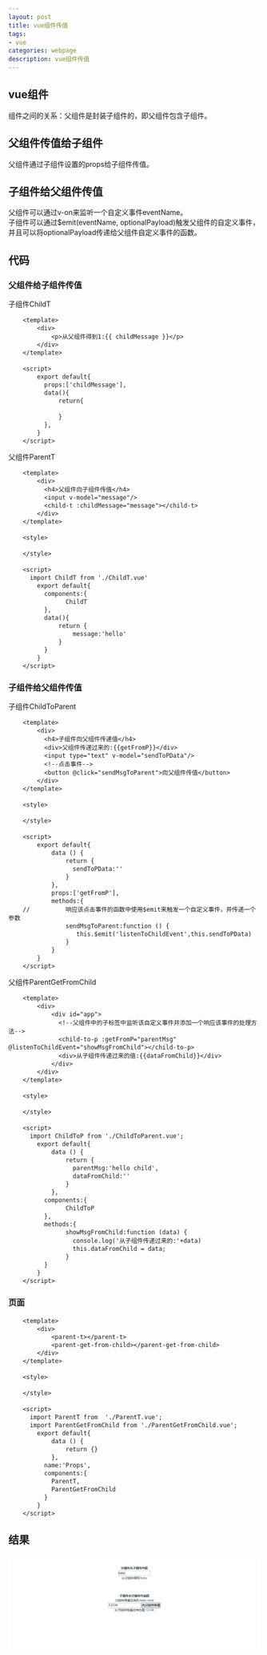 ```yaml
---
layout: post
title: vue组件传值
tags:
- vue
categories: webpage
description: vue组件传值
---
```

## vue组件
组件之间的关系：父组件是封装子组件的，即父组件包含子组件。
<!-- more -->

## 父组件传值给子组件
父组件通过子组件设置的props给子组件传值。  
## 子组件给父组件传值  
父组件可以通过v-on来监听一个自定义事件eventName。  
子组件可以通过$emit(eventName, optionalPayload)触发父组件的自定义事件，并且可以将optionalPayload传递给父组件自定义事件的函数。  
## 代码
### 父组件给子组件传值
子组件ChildT  
```
	<template>
		<div>
			<p>从父组件得到1:{{ childMessage }}</p>
		</div>
	</template>

	<script>
		export default{
		  props:['childMessage'],
		  data(){
			  return{

			  }
		  },
		}
	</script>
```
父组件ParentT
```
	<template>
		<div>
		  <h4>父组件向子组件传值</h4>
		  <input v-model="message"/>
		  <child-t :childMessage="message"></child-t>
		</div>
	</template>

	<style>

	</style>

	<script>
	  import ChildT from './ChildT.vue'
		export default{
		  components:{
				ChildT
		  },
		  data(){
			  return {
				  message:'hello'
			  }
		  }
		}
	</script>
```
### 子组件给父组件传值
子组件ChildToParent  
```
	<template>
		<div>
		  <h4>子组件向父组件传递值</h4>
		  <div>父组件传递过来的:{{getFromP}}</div>
		  <input type="text" v-model="sendToPData"/>
		  <!--点击事件-->
		  <button @click="sendMsgToParent">向父组件传值</button>
		</div>
	</template>

	<style>

	</style>

	<script>
		export default{
			data () {
				return {
				  sendToPData:''
				}
			},
			props:['getFromP'],
			methods:{
	//          响应该点击事件的函数中使用$emit来触发一个自定义事件，并传递一个参数
				sendMsgToParent:function () {
				   this.$emit('listenToChildEvent',this.sendToPData)
				}
			}
		}
	</script>
```
父组件ParentGetFromChild  
```
	<template>
		<div>
			<div id="app">
			  <!--父组件中的子标签中监听该自定义事件并添加一个响应该事件的处理方法-->
			  <child-to-p :getFromP="parentMsg" @listenToChildEvent="showMsgFromChild"></child-to-p>
			  <div>从子组件传递过来的值:{{dataFromChild}}</div>
			</div>
		</div>
	</template>

	<style>

	</style>

	<script>
	  import ChildToP from './ChildToParent.vue';
		export default{
			data () {
				return {
				  parentMsg:'hello child',
				  dataFromChild:''
				}
			},
		  components:{
				ChildToP
		  },
		  methods:{
				showMsgFromChild:function (data) {
				  console.log('从子组件传递过来的:'+data)
				  this.dataFromChild = data;
				}
		  }
		}
	</script>
```
### 页面 
```
	<template>
		<div>
			<parent-t></parent-t>
			<parent-get-from-child></parent-get-from-child>
		</div>
	</template>

	<style>

	</style>

	<script>
	  import ParentT from  './ParentT.vue';
	  import ParentGetFromChild from './ParentGetFromChild.vue';
		export default{
			data () {
				return {}
			},
		  name:'Props',
		  components:{
			ParentT,
			ParentGetFromChild
		  }
		}
	</script>
```
## 结果  
![结果](\assets\img\vue_component.jpg)

























